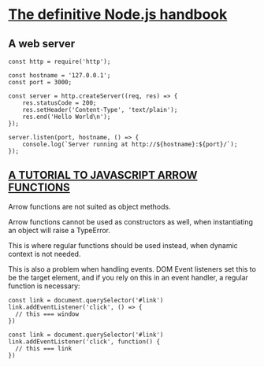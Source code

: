 # [The definitive Node.js handbook](https://medium.freecodecamp.org/the-definitive-node-js-handbook-6912378afc6e)

## A web server

```
const http = require('http');

const hostname = '127.0.0.1';
const port = 3000;

const server = http.createServer((req, res) => {
    res.statusCode = 200;
    res.setHeader('Content-Type', 'text/plain');
    res.end('Hello World\n');
});

server.listen(port, hostname, () => {
    console.log(`Server running at http://${hostname}:${port}/`);
});
```

## [A TUTORIAL TO JAVASCRIPT ARROW FUNCTIONS](https://flaviocopes.com/javascript-arrow-functions/)

Arrow functions are not suited as object methods.

Arrow functions cannot be used as constructors as well, when instantiating an object will raise a TypeError.

This is where regular functions should be used instead, when dynamic context is not needed.

This is also a problem when handling events. DOM Event listeners set this to be the target element, and if you rely on this in an event handler, a regular function is necessary:

```
const link = document.querySelector('#link')
link.addEventListener('click', () => {
  // this === window
})
```

```
const link = document.querySelector('#link')
link.addEventListener('click', function() {
  // this === link
})
```